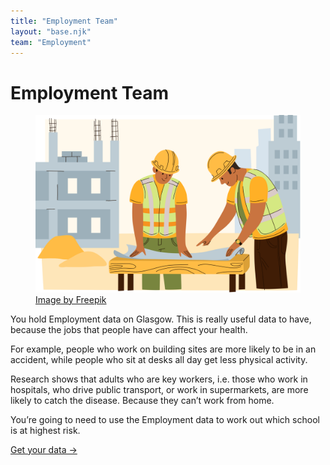 ```yaml
---
title: "Employment Team"
layout: "base.njk"
team: "Employment"
---
```



# Employment Team


<div class="grid grid-md-2 dense grid-column-gap-2">
  <div class="mb1 grid-column-2-md">
    <figure>
    <img src="/img/employment.svg" alt="">
    <figcaption><a target="_blank" href="http://www.freepik.com">Image by Freepik</a></figcaption>
    </figure>
  </div>

  <div class="grid-column-1-md">


You hold Employment data on Glasgow. This is really useful data to have, because the jobs that people have can affect your health.

For example, people who work on building sites are more likely to be in an accident, while people who sit at desks all day get less physical activity.

Research shows that adults who are key workers, i.e. those who work in hospitals, who drive public transport, or work in supermarkets, are more likely to catch the disease. Because they can’t work from home.

You&rsquo;re going to need to use the Employment data to work out which school is at highest risk.






<a class="btn" href="/employment2">Get your data &rarr;</a>

  </div>
</div>
